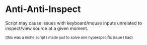 # Anti-Anti-Inspect
Script may cause issues with keyboard/mouse inputs unrelated to inspect/view source at a given moment.

<sub>(this was a niche script I made just to solve one hyperspecific issue I had)</sub>
